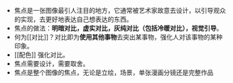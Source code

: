 - 焦点是一张图像最引人注目的地方，它通常被艺术家故意去设计，以引导观众的实现，去更好地表达自己想表达的东西。
- 焦点的做法：**明暗对比，虚实对比，灰纯对比（包括冷暖对比），视觉引导**。
- 何为[[对比]]？对比即为**使用其他事物**去突出某事物，强化人对该事物的某种印象。
- [[配色]] 强化对比。
- 焦点需要设计，需要取舍。
- 焦点是整个图像的焦点，无论是立绘，场景，单张漫画分镜还是完整作品